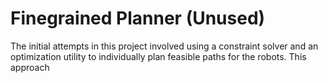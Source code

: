 # Finegrained Planner (Unused)

The initial attempts in this project involved using a constraint solver and an optimization utility to individually plan feasible paths for the robots. This approach 
